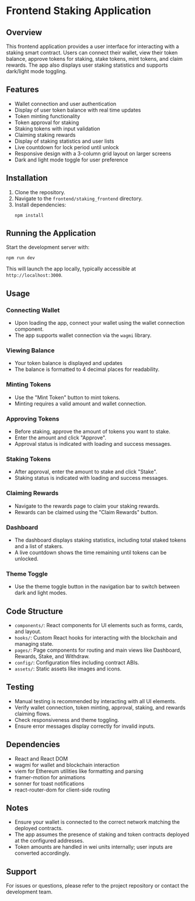 # Frontend Staking Application

## Overview

This frontend application provides a user interface for interacting with a staking smart contract. Users can connect their wallet, view their token balance, approve tokens for staking, stake tokens, mint tokens, and claim rewards. The app also displays user staking statistics and supports dark/light mode toggling.

## Features

- Wallet connection and user authentication
- Display of user token balance with real time updates
- Token minting functionality
- Token approval for staking
- Staking tokens with input validation
- Claiming staking rewards
- Display of staking statistics and user lists
- Live countdown for lock period until unlock
- Responsive design with a 3-column grid layout on larger screens
- Dark and light mode toggle for user preference

## Installation

1. Clone the repository.
2. Navigate to the `frontend/staking_frontend` directory.
3. Install dependencies:
   ```
   npm install
   ```

## Running the Application

Start the development server with:

```
npm run dev
```

This will launch the app locally, typically accessible at `http://localhost:3000`.

## Usage

### Connecting Wallet

- Upon loading the app, connect your wallet using the wallet connection component.
- The app supports wallet connection via the `wagmi` library.

### Viewing Balance

- Your token balance is displayed and updates
- The balance is formatted to 4 decimal places for readability.

### Minting Tokens

- Use the "Mint Token" button to mint tokens.
- Minting requires a valid amount and wallet connection.

### Approving Tokens

- Before staking, approve the amount of tokens you want to stake.
- Enter the amount and click "Approve".
- Approval status is indicated with loading and success messages.

### Staking Tokens

- After approval, enter the amount to stake and click "Stake".
- Staking status is indicated with loading and success messages.

### Claiming Rewards

- Navigate to the rewards page to claim your staking rewards.
- Rewards can be claimed using the "Claim Rewards" button.

### Dashboard

- The dashboard displays staking statistics, including total staked tokens and a list of stakers.
- A live countdown shows the time remaining until tokens can be unlocked.

### Theme Toggle

- Use the theme toggle button in the navigation bar to switch between dark and light modes.

## Code Structure

- `components/`: React components for UI elements such as forms, cards, and layout.
- `hooks/`: Custom React hooks for interacting with the blockchain and managing state.
- `pages/`: Page components for routing and main views like Dashboard, Rewards, Stake, and Withdraw.
- `config/`: Configuration files including contract ABIs.
- `assets/`: Static assets like images and icons.

## Testing

- Manual testing is recommended by interacting with all UI elements.
- Verify wallet connection, token minting, approval, staking, and rewards claiming flows.
- Check responsiveness and theme toggling.
- Ensure error messages display correctly for invalid inputs.

## Dependencies

- React and React DOM
- wagmi for wallet and blockchain interaction
- viem for Ethereum utilities like formatting and parsing
- framer-motion for animations
- sonner for toast notifications
- react-router-dom for client-side routing

## Notes

- Ensure your wallet is connected to the correct network matching the deployed contracts.
- The app assumes the presence of staking and token contracts deployed at the configured addresses.
- Token amounts are handled in wei units internally; user inputs are converted accordingly.

## Support

For issues or questions, please refer to the project repository or contact the development team.

